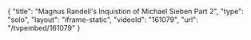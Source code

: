 {
    "title": "Magnus Randell's Inquistion of Michael Sieben Part 2",
    "type": "solo",
    "layout": "iframe-static",
    "videoId": "161079",
    "url": "\/tvpembed\/161079"
}